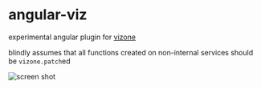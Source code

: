angular-viz
===========

experimental angular plugin for [vizone](https://github.com/gilbox/vizone)

blindly assumes that all functions created on non-internal services should be `vizone.patch`ed

![screen shot](http://i.imgur.com/ptWFEHE.png)
